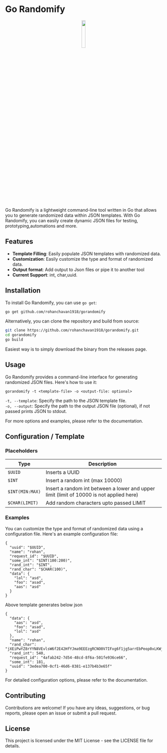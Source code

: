 # Go Randomify

<p align="center">
    <img src="https://storage.googleapis.com/gopherizeme.appspot.com/gophers/fc0aa87e909cad008209a08bbf8c19d436730d05.png" height="15%" width="15%" >
</p>
Go Randomify is a lightweight command-line tool written in Go that allows you to generate randomized data within JSON templates. With Go Randomify, you can easily create dynamic JSON files for testing, prototyping,automations and more.

## Features

- **Template Filling**: Easily populate JSON templates with randomized data.
- **Customization**: Easily customize the type and format of randomized data.
- **Output format**: Add output to Json files or pipe it to another tool
- **Current Support**: int, char,uuid.

## Installation

To install Go Randomify, you can use `go get`:

```bash
go get github.com/rohanchavan1918/gorandomify
```

Alternatively, you can clone the repository and build from source:

```bash
git clone https://github.com/rohanchavan1918/gorandomify.git
cd gorandomify
go build
```

Easiest way is to simply download the binary from the releases page.

## Usage

Go Randomify provides a command-line interface for generating randomized JSON files. Here's how to use it:

```
gorandomify -t <template-file> -o <output-file: optional>
```

`-t, --template`: Specify the path to the JSON template file.  
`-o, --output`: Specify the path to the output JSON file (optional), if not passed prints JSON to stdout.

For more options and examples, please refer to the documentation.

## Configuration / Template

### Placeholders

| Type            | Description                                                                              |
| --------------- | ---------------------------------------------------------------------------------------- |
| `$UUID`         | Inserts a UUID                                                                           |
| `$INT`          | Insert a random int (max 10000)                                                          |
| `$INT(MIN:MAX)` | Insert a random int between a lower and upper limit (limit of 10000 is not applied here) |
| `$CHAR(LIMIT)`  | Add random characters upto passed LIMIT                                                  |

### Examples

You can customize the type and format of randomized data using a configuration file. Here's an example configuration file:

```
{
  "uuid": "$UUID",
  "name": "rohan",
  "request_id": "$UUID",
  "some_int": "$INT(100:200)",
  "rand_int": "$INT",
  "rand_char": "$CHAR(100)",
  "data": {
    "lol": "asd",
    "foo": "asad",
    "aas": "asd"
  }
}

```

Above template generates below json

```
{
  "data": {
    "aas": "asd",
    "foo": "asad",
    "lol": "asd"
  },
  "name": "rohan",
  "rand_char": "jXEiPwYZ8rYYN8VEvlsW6f2E42HfYJma9EEEzgRCNO0V7IFxg6f1jg5arrEbPeop0xLKWjuGhnI8bcxfDJhWozl0IIDqcKwfrvZw",
  "rand_int": 540,
  "request_id": "4afab242-7d54-48cd-8f6a-501fe936ce66",
  "some_int": 181,
  "uuid": "3edea700-0cf1-46d6-8381-e137b4b3e65f"
}
```

For detailed configuration options, please refer to the documentation.

## Contributing

Contributions are welcome! If you have any ideas, suggestions, or bug reports, please open an issue or submit a pull request.

## License

This project is licensed under the MIT License - see the LICENSE file for details.
